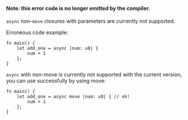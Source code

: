 #### Note: this error code is no longer emitted by the compiler.

`async` non-`move` closures with parameters are currently not supported.

Erroneous code example:

```edition2018
fn main() {
    let add_one = async |num: u8| {
        num + 1
    };
}
```

`async` with non-move is currently not supported with the current
version, you can use successfully by using move:

```edition2018
fn main() {
    let add_one = async move |num: u8| { // ok!
        num + 1
    };
}
```
